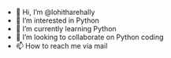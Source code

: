 - 👋 Hi, I’m @lohitharehally
- 👀 I’m interested in Python
- 🌱 I’m currently learning Python
- 💞️ I’m looking to collaborate on Python coding
- 📫 How to reach me via mail
<!---
lohitharehally/lohitharehally is a ✨ special ✨ repository because its `README.md` (this file) appears on your GitHub profile.
You can click the Preview link to take a look at your changes.
--->
